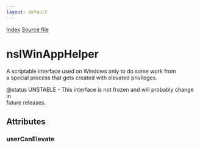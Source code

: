```yaml
---
layout: default
---
```

<div id='links'><a href="../index.html">Index</a>
<a href="http://dxr.mozilla.org/mozilla-central/source/toolkit/xre/nsIWinAppHelper.idl">Source file</a>
</div>

# nsIWinAppHelper #
  
A scriptable interface used on Windows only to do some work from  
a special process that gets created with elevated privileges.  
  
@status UNSTABLE - This interface is not frozen and will probably change in  
                   future releases.  
  

## Attributes ##

### userCanElevate ###

